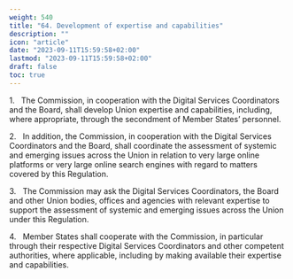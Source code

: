 ```yaml
---
weight: 540
title: "64. Development of expertise and capabilities"
description: ""
icon: "article"
date: "2023-09-11T15:59:58+02:00"
lastmod: "2023-09-11T15:59:58+02:00"
draft: false
toc: true
---
```


1.   The Commission, in cooperation with the Digital Services Coordinators and the Board, shall develop Union expertise and capabilities, including, where appropriate, through the secondment of Member States’ personnel.

2.   In addition, the Commission, in cooperation with the Digital Services Coordinators and the Board, shall coordinate the assessment of systemic and emerging issues across the Union in relation to very large online platforms or very large online search engines with regard to matters covered by this Regulation.

3.   The Commission may ask the Digital Services Coordinators, the Board and other Union bodies, offices and agencies with relevant expertise to support the assessment of systemic and emerging issues across the Union under this Regulation.

4.   Member States shall cooperate with the Commission, in particular through their respective Digital Services Coordinators and other competent authorities, where applicable, including by making available their expertise and capabilities.